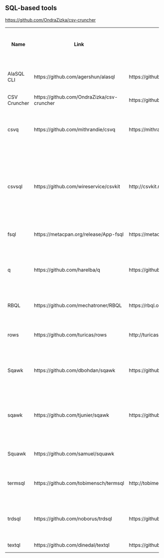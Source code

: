 ## SQL-based tools

<table>
  <tr>
    <th>Name</th>
    <th>Link</th>
    <th>Documentation link</th>
    <th>Programming language</th>
    <th>Database</th>
    <th>Column names from header row</th>
    <th>Custom character encoding</th>
    <th>Custom input field separator</th>
    <th>Custom input record separator</th>
    <th>Custom output field separator</th>
    <th>Custom output record separator</th>
    <th>JOINs</th>
    <th>Use as library</th>
    <th>Input formats</th>
    <th>Output formats</th>
    <th>Custom table names</th>
    <th>Custom column names</th>
    <th>Keep database file (for SQLite 3)</th>
    <th>Skip input fields</th>
    <th>Skip input records (lines)</th>
    <th>Merge input fields</th>
    <th>Database table customization</th>
    <th>SQL dump</th>
    <th>Other</th>
  </tr>
  <tr>
    <td>AlaSQL CLI</td>
    <td>https://github.com/agershun/alasql</td>
    <td>https://github.com/agershun/alasql/wiki/AlaSQL-CLI</td>
    <td>JavaScript</td>
    <td>AlaSQL</td>
    <td>yes, optional</td>
    <td>no</td>
    <td>yes, string</td>
    <td>no</td>
    <td>no</td>
    <td>no</td>
    <td>yes</td>
    <td>yes, JavaScript</td>
    <td>lines, DSV, XLS, XLSX, HTML tables, JSON</td>
    <td>lines, DSV, XLS, XLSX, HTML tables, JSON</td>
    <td>yes</td>
    <td>yes</td>
    <td>n/a</td>
    <td>no</td>
    <td>no</td>
    <td>no</td>
    <td>yes, can create custom table then import into it</td>
    <td>yes</td>
    <td></td>
  </tr>
  
https://github.com/OndraZizka/csv-cruncher

  <tr>
    <td>CSV Cruncher</td>
    <td>https://github.com/OndraZizka/csv-cruncher</td>
    <td>https://github.com/OndraZizka/csv-cruncher</td>
    <td>Java</td>
    <td>HSQLDB</td>
    <td>yes, optional</td>
    <td>yes</td>
    <td>yes</td>
    <td>no</td>
    <td>no</td>
    <td>no</td>
    <td>yes</td>
    <td>yes, Java</td>
    <td>CSV,</td>
    <td>CSV, JSON</td>
    <td>yes</td>
    <td>yes</td>
    <td>n/a</td>
    <td>no</td>
    <td>no</td>
    <td>no</td>
    <td>no</td>
    <td>no</td>
    <td></td>
  </tr>

  <tr>
    <td>csvq</td>
    <td>https://github.com/mithrandie/csvq</td>
    <td>https://mithrandie.github.io/csvq/reference</td>
    <td>Go</td>
    <td>custom SQL interpreter</td>
    <td>yes, optional</td>
    <td>yes, input and output</td>
    <td>yes, character</td>
    <td>no</td>
    <td>yes</td>
    <td>no</td>
    <td>yes</td>
    <td>yes, Go</td>
    <td>CSV, TSV, LTSV, fixed-width, JSON</td>
    <td>CSV, TSV, LTSV, fixed-width, JSON, Makedown-style table,
    Org-mode, ASCII table</td>
    <td>yes</td>
    <td>yes</td>
    <td>n/a</td>
    <td>no</td>
    <td>no</td>
    <td>no</td>
    <td>yes, ALTER TABLE</td>
    <td>no</td>
    <td></td>
  </tr>
  <tr>
    <td>csvsql</td>
    <td>https://github.com/wireservice/csvkit</td>
    <td>http://csvkit.readthedocs.io/en/latest/</td>
    <td>Python</td>
    <td>Firebird/MS SQL/MySQL/Oracle/PostgreSQL/SQLite
    3/Sybase</td>
    <td>yes, optional</td>
    <td>yes, input and output</td>
    <td>yes, string</td>
    <td>no</td>
    <td>yes</td>
    <td>no</td>
    <td>yes</td>
    <td>yes, Python</td>
    <td>delimited without quotes, DSV, Excel, JSON, SQL,
    fixed-width, DBF, and others (separate converters)</td>
    <td>delimited without quotes, DSV, JSON, Markdown-style table,
    SQL (separate converters)</td>
    <td>yes</td>
    <td>no</td>
    <td>yes</td>
    <td>yes (separate tool)</td>
    <td>no</td>
    <td>no?</td>
    <td>yes, UNIQUE constraints, database schema name, automatic
    column datatype or text</td>
    <td>yes</td>
    <td></td>
  </tr>
  <tr>
    <td>fsql</td>
    <td>https://metacpan.org/release/App-fsql</td>
    <td>
    https://metacpan.org/pod/distribution/App-fsql/bin/fsql</td>
    <td>Perl</td>
    <td>custom SQL interpreter</td>
    <td>yes, always</td>
    <td>no</td>
    <td>no</td>
    <td>no</td>
    <td>no</td>
    <td>no</td>
    <td>yes</td>
    <td>yes, Perl</td>
    <td>CSV, TSV, LTSV, Perl, JSON, YAML</td>
    <td>CSV, TSV, LTSV, Perl, JSON, YAML</td>
    <td>yes</td>
    <td>no</td>
    <td>no</td>
    <td>no</td>
    <td>no</td>
    <td>no</td>
    <td>no</td>
    <td>no</td>
    <td></td>
  </tr>
  <tr>
    <td>q</td>
    <td>https://github.com/harelba/q</td>
    <td>
    https://github.com/harelba/q/blob/master/doc/USAGE.markdown</td>
    <td>Python</td>
    <td>SQLite 3</td>
    <td>yes, optional</td>
    <td>yes, input and output</td>
    <td>yes, string</td>
    <td>no</td>
    <td>yes</td>
    <td>no</td>
    <td>yes</td>
    <td>yes, Python</td>
    <td>delimited without quotes, DSV</td>
    <td>delimited without quotes, DSV, custom using Python
    formatting string</td>
    <td>no</td>
    <td>no</td>
    <td>yes</td>
    <td>no</td>
    <td>no</td>
    <td>no</td>
    <td>yes, automatic column datatype or text</td>
    <td>no</td>
    <td></td>
  </tr>
  <tr>
    <td>RBQL</td>
    <td>https://github.com/mechatroner/RBQL</td>
    <td>https://rbql.org/</td>
    <td>JavaScript, Python</td>
    <td>custom SQL interpreter</td>
    <td>yes, optional</td>
    <td>yes, input</td>
    <td>yes, string</td>
    <td>no</td>
    <td>yes</td>
    <td>no</td>
    <td>yes</td>
    <td>yes, JavaScript and Python</td>
    <td>DSV</td>
    <td>DSV</td>
    <td>no</td>
    <td>no</td>
    <td>n/a</td>
    <td>no</td>
    <td>no</td>
    <td>no</td>
    <td>no</td>
    <td>no</td>
    <td></td>
  </tr>
  <tr>
    <td>rows</td>
    <td>https://github.com/turicas/rows</td>
    <td>http://turicas.info/rows/command-line-interface.html</td>
    <td>Python</td>
    <td>SQLite 3</td>
    <td>yes, always?</td>
    <td>no</td>
    <td>no</td>
    <td>no</td>
    <td>no</td>
    <td>no</td>
    <td>no</td>
    <td>yes, Python</td>
    <td>CSV, JSON, XLS, XLSX, ODS, and others</td>
    <td>CSV, JSON, XLS, XLSX, ODS, and others</td>
    <td>no</td>
    <td>no</td>
    <td>no</td>
    <td>no</td>
    <td>no</td>
    <td>no</td>
    <td>no</td>
    <td>no</td>
    <td></td>
  </tr>
  <tr>
    <td>Sqawk</td>
    <td>https://github.com/dbohdan/sqawk</td>
    <td>https://github.com/dbohdan/sqawk#options</td>
    <td>Tcl</td>
    <td>SQLite 3</td>
    <td>yes, optional</td>
    <td>no</td>
    <td>yes, regexp, per-file</td>
    <td>yes, regexp, per-file</td>
    <td>yes</td>
    <td>yes</td>
    <td>yes</td>
    <td>yes, Tcl</td>
    <td>delimited without quotes, DSV, Tcl</td>
    <td>delimited without quotes, CSV, JSON, ASCII/Unicode table,
    Tcl</td>
    <td>yes</td>
    <td>yes</td>
    <td>yes</td>
    <td>yes, any</td>
    <td>no</td>
    <td>yes, any consecutive</td>
    <td>yes, column datatypes</td>
    <td>no</td>
    <td></td>
  </tr>
  <tr>
    <td>sqawk</td>
    <td>https://github.com/tjunier/sqawk</td>
    <td>https://github.com/tjunier/sqawk/blob/master/sqawk.1</td>
    <td>C</td>
    <td>SQLite 3</td>
    <td>yes, optional</td>
    <td>no</td>
    <td>yes, string, per-file</td>
    <td>no</td>
    <td>no</td>
    <td>no</td>
    <td>yes</td>
    <td>no</td>
    <td>DSV</td>
    <td>CSV</td>
    <td>yes</td>
    <td>no</td>
    <td>yes</td>
    <td>no</td>
    <td>yes, until regexp matches</td>
    <td>no</td>
    <td>yes, primary key, indexes, foreign key constraints,
    automatic column datatype or text</td>
    <td>yes</td>
    <td>chunked mode (read and process only N lines at a time)</td>
  </tr>
  <tr>
    <td>Squawk</td>
    <td>https://github.com/samuel/squawk</td>
    <td></td>
    <td>Python</td>
    <td>custom SQL interpreter</td>
    <td>yes, always</td>
    <td>no</td>
    <td>no</td>
    <td>no</td>
    <td>no</td>
    <td>no</td>
    <td>no</td>
    <td>yes, Python</td>
    <td>CSV, Apache and Nginx log files</td>
    <td>table, CSV, JSON</td>
    <td>no</td>
    <td>no</td>
    <td>no</td>
    <td>no</td>
    <td>no</td>
    <td>no</td>
    <td>no</td>
    <td>yes</td>
    <td></td>
  </tr>
  <tr>
    <td>termsql</td>
    <td>https://github.com/tobimensch/termsql</td>
    <td>http://tobimensch.github.io/termsql/</td>
    <td>Python</td>
    <td>SQLite 3</td>
    <td>yes, optional</td>
    <td>no</td>
    <td>yes, regexp</td>
    <td>no</td>
    <td>yes</td>
    <td>no</td>
    <td>no</td>
    <td>no</td>
    <td>DSV, “vertical” DSV (lines as columns)</td>
    <td>delimited without quotes, CSV, TSV, HTML, SQL, Tcl</td>
    <td>yes</td>
    <td>yes</td>
    <td>yes</td>
    <td>no</td>
    <td>yes, N first and M last</td>
    <td>yes, Nth to last</td>
    <td>yes, primary key</td>
    <td>yes</td>
    <td></td>
  </tr>
  <tr>
    <td>trdsql</td>
    <td>https://github.com/noborus/trdsql</td>
    <td>https://github.com/noborus/trdsql#usage</td>
    <td>Go</td>
    <td>MySQL/PostgreSQL/SQLite 3</td>
    <td>yes, optional</td>
    <td>no</td>
    <td>yes, string</td>
    <td>no</td>
    <td>no</td>
    <td>no</td>
    <td>yes</td>
    <td>no</td>
    <td>CSV, LTSV, JSON</td>
    <td>delimited without quotes, CSV, LTSV, JSON, ASCII table,
    Markdown</td>
    <td>no</td>
    <td>no</td>
    <td>yes</td>
    <td>no</td>
    <td>no</td>
    <td>no</td>
    <td>no</td>
    <td>no</td>
    <td></td>
  </tr>
  <tr>
    <td>textql</td>
    <td>https://github.com/dinedal/textql</td>
    <td>https://github.com/dinedal/textql#usage</td>
    <td>Go</td>
    <td>SQLite 3</td>
    <td>yes, optional</td>
    <td>no</td>
    <td>yes, string</td>
    <td>no</td>
    <td>no</td>
    <td>no</td>
    <td>no</td>
    <td>no</td>
    <td>DSV</td>
    <td>DSV</td>
    <td>no</td>
    <td>no</td>
    <td>yes</td>
    <td>no</td>
    <td>no</td>
    <td>no</td>
    <td>no</td>
    <td>no</td>
    <td></td>
  </tr>
</table>
